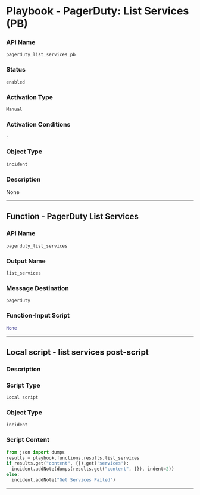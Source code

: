 <!--
    DO NOT MANUALLY EDIT THIS FILE
    THIS FILE IS AUTOMATICALLY GENERATED WITH resilient-sdk codegen
    Generated with resilient-sdk v51.0.2.0.974
-->

# Playbook - PagerDuty: List Services (PB)

### API Name
`pagerduty_list_services_pb`

### Status
`enabled`

### Activation Type
`Manual`

### Activation Conditions
`-`

### Object Type
`incident`

### Description
None


---
## Function - PagerDuty List Services

### API Name
`pagerduty_list_services`

### Output Name
`list_services`

### Message Destination
`pagerduty`

### Function-Input Script
```python
None
```

---

## Local script - list services post-script

### Description


### Script Type
`Local script`

### Object Type
`incident`

### Script Content
```python
from json import dumps
results = playbook.functions.results.list_services
if results.get("content", {}).get('services'):
  incident.addNote(dumps(results.get("content", {}), indent=2))
else:
  incident.addNote("Get Services Failed")
```

---

